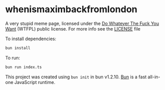 # whenismaximbackfromlondon
A very stupid meme page, licensed under the [Do Whatever The Fuck You Want](https://www.wtfpl.net/) (WTFPL) public license.
For more info see the [LICENSE](./LICENSE) file

To install dependencies:

```bash
bun install
```

To run:

```bash
bun run index.ts
```

This project was created using `bun init` in bun v1.2.10. [Bun](https://bun.sh) is a fast all-in-one JavaScript runtime.

